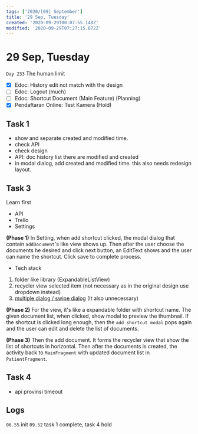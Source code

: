 ```yaml
---
tags: ['2020/[09] September']
title: '29 Sep, Tuesday'
created: '2020-09-29T00:07:55.148Z'
modified: '2020-09-29T07:27:15.872Z'
---
```


# 29 Sep, Tuesday

`Day 233` The human limit

- [x] Edoc: History edit not match with the design 
- [ ] Edoc: Logout (much)
- [ ] Edoc: Shortcut Document (Main Feature) (Planning)
- [x] Pendaftaran Online: Test Kamera (Hold)

## Task 1
- show and separate created and modified time.
- check API
- check design
- API: doc history list there are modified and created
- in modal dialog, add created and modified time. this also needs redesign layout.

## Task 3
Learn first
- API
- Trello
- Settings

**(Phase 1)**
In Setting, when add shortcut clicked, the modal dialog that contain `addDocument`'s like view shows up. Then after the user choose the documents he desired and click next button, an EditText shows and the user can name the shortcut. Click save to complete process. 
- Tech stack
1. folder like library (ExpandableListView)
2. recycler view selected item (not necessary as in the original design use dropdown instead)
3. [multiple dialog / swipe dialog](https://medium.com/@droidbyme/android-recyclerview-with-single-and-multiple-selection-5d50c0c4c739)  (It also unnecessary)

**(Phase 2)**
For the view, it's like a expandable folder with shortcut name. The given document list, when clicked, show modal to preview the thumbnail. If the shortcut is clicked long enough, then the `add shortcut modal` pops again and the user can edit and delete the list of documents. 

**(Phase 3)**
Then the add document. It forms the recycler view that show the list of shortcuts in horizontal. Then after the documents is created, the activity back to `MainFragment` with updated document list in `PatientFragment`. 

## Task 4
- api provinsi timeout

## Logs
`06.55` init
`09.52` task 1 complete, task 4 hold
